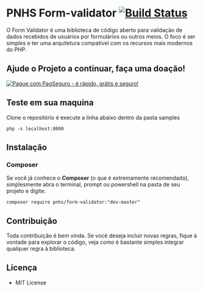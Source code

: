 
# PNHS Form-validator [![Build Status](https://travis-ci.org/nicolahsss/form-validator.png)](https://travis-ci.org/nicolahsss/form-validator)



O Form Validator é uma biblioteca de código aberto para validação de dados recebidos de usuários por formulários ou outros meios. O foco é ser simples e ter uma arquitetura compatível com os recursos mais modernos do PHP.

## Ajude o Projeto a continuar, faça uma doação!


[![Pague com PagSeguro - é rápido, grátis e seguro!](https://stc.pagseguro.uol.com.br/public/img/botoes/doacoes/209x48-doar-assina.gif)](https://pag.ae/7VUx6v4sL)

## Teste em sua maquina
Clone o repositório é execute a linha abaixo dentro da pasta samples
```
php -s localhost:8000
```
## Instalação
### Composer
Se você já conhece o **Composer** (o que é extremamente recomendado), simplesmente abra o terminal, prompt ou powershell na pasta de seu projeto e digite:
```
composer require pnhs/form-validator:"dev-master"
```

## Contribuição

Toda contribuição é bem vinda. Se você deseja incluir novas regras, fique à vontade para explorar o código, veja como é bastante simples integrar qualquer regra à biblioteca.

## Licença

* MIT License
